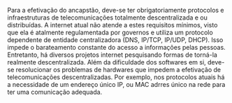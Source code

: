 Para a efetivação do ancapstão, deve-se ter obrigatoriamente protocolos e infraestruturas de telecomunicações totalmente descentralizada e ou distribuídas.
A internet atual não atende a estes requisitos mínimos, visto que ela é atalmente regulamentada por governos e utiliza um protocolo dependente de entidade centralizadora (DNS, IP/TCP, IP/UDP, DHCP).
Isso impede o barateamento constante do acesso a informações pelas pessoas.
Entretanto, há diversos projetos internet pesquisando formas de torná-la realmente descentralizada.
Além da dificuldade dos softwares em si, deve-se resolucionar os problemas de hardwares que impedem a efetivação de telecomunicações descentralizadas.
Por exemplo, nos protocolos atuais há a necessidade de um endereço único IP, ou MAC adrres único na rede para ter uma comunicação adequada.

